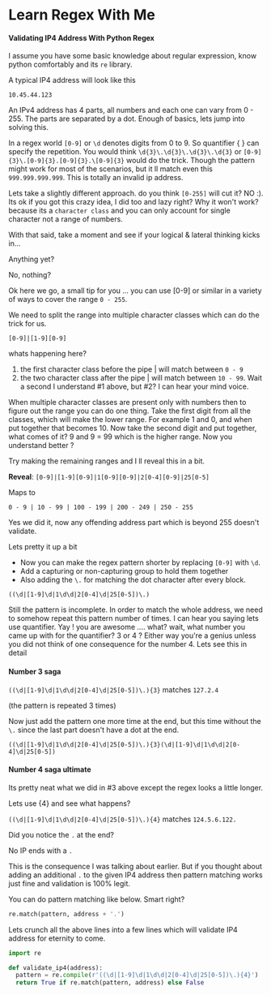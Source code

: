 # Learn Regex With Me

#### Validating IP4 Address With Python Regex

I assume you have some basic knowledge about regular expression, know python comfortably and its `re` library.

A typical IP4 address will look like this

`10.45.44.123`

An IPv4 address has 4 parts, all numbers and each one can vary from 0 - 255.
The parts are separated by a dot. Enough of basics, lets jump into solving this.

In a regex world `[0-9]` or `\d` denotes digits from 0 to 9.
So quantifier { } can specify the repetition. You would think
  `\d{3}\.\d{3}\.\d{3}\.\d{3}` or  `[0-9]{3}\.[0-9]{3}.[0-9]{3}.\[0-9]{3}`
  would do the trick. Though the pattern might work for most of the scenarios, but it ll match even this `999.999.999.999`. This is totally an invalid ip address.

  Lets take a slightly different approach.
  do you think `[0-255]` will cut it? NO :). Its ok if you got this crazy idea, I did too and lazy right?
  Why it won't work? because its a `character class` and you can only account for single character not a range of numbers.

  With that said, take a moment and see if your logical & lateral thinking kicks in...

  Anything yet?

  No, nothing?

  Ok here we go, a small tip for you ... you can use [0-9] or similar in a variety of ways to cover the range `0 - 255`.

We need to split the range into multiple character classes which can do the trick for us.

`[0-9]|[1-9][0-9]`

whats happening here?

1. the first character class before the pipe | will match between `0 - 9`
2. the two character class after the pipe | will match between `10 - 99`.
Wait a second I understand #1 above, but #2? I can hear your mind voice.

When multiple character classes are present only with numbers then to figure out the range you can do one thing.
Take the first digit from all the classes, which will make the lower range. For example 1 and 0, and when put together that becomes 10.
Now take the second digit and put together, what comes of it?
9 and 9 = 99 which is the higher range. Now you understand better ?

Try making the remaining ranges and I ll reveal this in a bit.

**Reveal**:
`[0-9]|[1-9][0-9]|1[0-9][0-9]|2[0-4][0-9]|25[0-5]`

Maps to

`0 - 9 | 10 - 99 | 100 - 199 | 200 - 249 | 250 - 255`

Yes we did it, now any offending address part which is beyond 255 doesn't validate.

Lets pretty it up a bit
- Now you can make the regex pattern shorter by replacing `[0-9]` with `\d`.
- Add a capturing or non-capturing group to hold them together
- Also adding the `\.` for matching the dot character after every block.

`((\d|[1-9]\d|1\d\d|2[0-4]\d|25[0-5])\.)`

Still the pattern is incomplete. In order to match the whole address, we need to somehow repeat this pattern number of times. I can hear you saying lets use quantifier. Yay ! you are awesome ....
what? wait, what number you came up with for the quantifier?
3 or 4 ? Either way you're a genius unless you did not think of one consequence for the number 4. Lets see this in detail

#### Number 3 saga

`((\d|[1-9]\d|1\d\d|2[0-4]\d|25[0-5])\.){3}` matches `127.2.4`

(the pattern is repeated 3 times)

Now just add the pattern one more time at the end, but this time without the `\.` since the last part doesn't have a dot at the end.

`((\d|[1-9]\d|1\d\d|2[0-4]\d|25[0-5])\.){3}(\d|[1-9]\d|1\d\d|2[0-4]\d|25[0-5])`

#### Number 4 saga ultimate

Its pretty neat  what we did in #3 above except the regex looks a little longer.

Lets use {4} and see what happens?

`((\d|[1-9]\d|1\d\d|2[0-4]\d|25[0-5])\.){4}` matches  `124.5.6.122.`

Did you notice the `.` at the end?

No IP ends with a `.`

This is the consequence I was talking about earlier.
But if you thought about adding an additional `.` to the given IP4 address then pattern matching works just fine and validation is 100% legit.

You can do pattern matching like below. Smart right?
```python
re.match(pattern, address + '.')
```

Lets crunch all the above lines into a few lines which will validate IP4 address for eternity to come.

```python
import re

def validate_ip4(address):
  pattern = re.compile(r'((\d|[1-9]\d|1\d\d|2[0-4]\d|25[0-5])\.){4}')
  return True if re.match(pattern, address) else False
```
